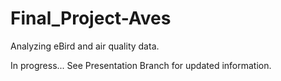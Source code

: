# Final_Project-Aves
Analyzing eBird and air quality data. 

In progress...
See Presentation Branch for updated information.
